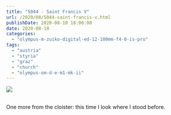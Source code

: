 ```yaml
---
title: "5044 - Saint Francis V"
url: /2020/08/5044-saint-francis-v.html
publishDate: 2020-08-10 18:00:00
date: 2020-08-10
categories: 
  - "olympus-m-zuiko-digital-ed-12-100mm-f4-0-is-pro"
tags: 
  - "austria"
  - "styria"
  - "graz"
  - "church"
  - "olympus-om-d-e-m1-mk-ii"
---
```

<div class="container">
<div class="center"><a target="_blank" href="https://d25zfm9zpd7gm5.cloudfront.net/1200x1200/2018/20180705_103240_lr.jpg"><img class="webfeedsFeaturedVisual" src="https://d25zfm9zpd7gm5.cloudfront.net/0600x0600/2018/20180705_103240_lr.jpg" /></a></div>
</div>
<br />

One more from the cloister: this time I look where I stood before.